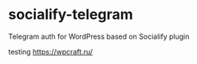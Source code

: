 # socialify-telegram
Telegram auth for WordPress based on Socialify plugin


testing https://wpcraft.ru/